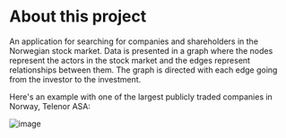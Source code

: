 # About this project

An application for searching for companies and shareholders in the Norwegian stock market. Data is presented in a graph where the nodes represent the actors in the stock market and the edges represent relationships between them. The graph is directed with each edge going from the investor to the investment.

Here's an example with one of the largest publicly traded companies in Norway, Telenor ASA:

![image](https://user-images.githubusercontent.com/44683354/140617665-2f803f6f-2166-4afb-9439-7e434e2ded12.png)

